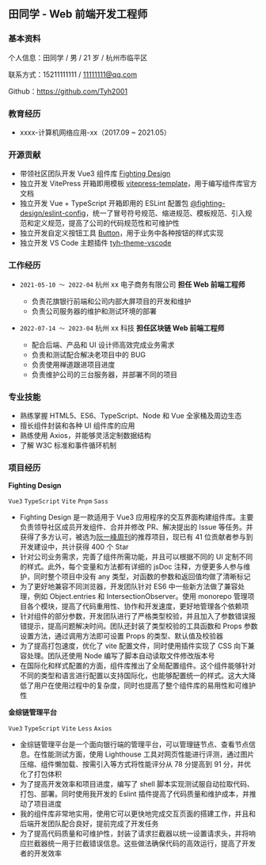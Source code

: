 ## 田同学 - Web 前端开发工程师

### 基本资料

个人信息：田同学 / 男 / 21 岁 / 杭州市临平区

联系方式：15211111111 / 11111111@qq.com

Github：https://github.com/Tyh2001

### 教育经历

- xxxx-计算机网络应用-xx（2017.09 ~ 2021.05）

### 开源贡献

- 带领社区团队开发 Vue3 组件库 [Fighting Design](https://github.com/FightingDesign/fighting-design)
- 独立开发 VitePress 开箱即用模板 [vitepress-template](https://github.com/Tyh2001/vitepress-template)，用于编写组件库官方文档
- 独立开发 Vue + TypeScript 开箱即用的 ESLint 配置包 [@fighting-design/eslint-config](https://github.com/FightingDesign/fighting-design/tree/master/packages/fighting-eslint-config)，统一了冒号符号规范、缩进规范、模板规范、引入规范和定义规范，提高了公司的代码规范性和可维护性
- 独立开发自定义按钮工具 [Button](https://github.com/Tyh2001/Button)，用于业务中各种按钮的样式实现
- 独立开发 VS Code 主题插件 [tyh-theme-vscode](https://github.com/Tyh2001/tyh-theme-vscode)

### 工作经历

- `2021-05-10 ～ 2022-04` 杭州 xx 电子商务有限公司 **担任 Web 前端工程师**

  - 负责花旗银行前端和公司内部大屏项目的开发和维护
  - 负责公司服务器的维护和测试环境的部署

- `2022-07-14 ～ 2023-04` 杭州 xx 科技 **担任区块链 Web 前端工程师**

  - 配合后端、产品和 UI 设计师高效完成业务需求
  - 负责和测试配合解决老项目中的 BUG
  - 负责使用禅道跟进项目进度
  - 负责维护公司的三台服务器，并部署不同的项目

### 专业技能

- 熟练掌握 HTML5、ES6、TypeScript、Node 和 Vue 全家桶及周边生态
- 擅长组件封装和各种 UI 组件库的应用
- 熟练使用 Axios，并能够灵活定制数据结构
- 了解 W3C 标准和事件循环机制

### 项目经历

**Fighting Design**

`Vue3` `TypeScript` `Vite` `Pnpm` `Sass`

- Fighting Design 是一款适用于 Vue3 应用程序的交互界面构建组件库。主要负责领导社区成员开发组件、合并并修改 PR、解决提出的 Issue 等任务。并获得了多方认可，被选为[阮一峰周刊](https://www.ruanyifeng.com/blog/2022/09/weekly-issue-225.html)的推荐项目，现已有 41 位贡献者参与到开发建设中，共计获得 400 个 Star
- 针对公司业务需求，完善了组件所需功能，并且可以根据不同的 UI 定制不同的样式。此外，每个变量和方法都有详细的 jsDoc 注释，方便更多人参与维护，同时整个项目中没有 any 类型，对函数的参数和返回值均做了清晰标记
- 为了更好地兼容不同浏览器，开发团队针对 ES6 中一些新方法做了兼容处理，例如 Object.entries 和 IntersectionObserver。使用 monorepo 管理项目各个模块，提高了代码重用性、协作和开发速度，更好地管理各个依赖项
- 针对组件的部分参数，开发团队进行了严格类型校验，并且加入了参数错误报错提示，提高问题解决时间。团队还封装了类型校验的工具函数和 Props 参数设置方法，通过调用方法即可设置 Props 的类型、默认值及校验器
- 为了提高打包速度，优化了 vite 配置文件，同时使用插件实现了 CSS 向下兼容处理。团队还使用 Node 编写了脚本自动读取文件修改版本号
- 在国际化和样式配置的方面，组件库推出了全局配置组件。这个组件能够针对不同的类型和语言进行配置以支持国际化，也能够配置统一的样式。这大大降低了用户在使用过程中的复杂度，同时也提高了整个组件库的易用性和可维护性

**金综链管理平台**

`Vue3` `TypeScript` `Vite` `Less` `Axios`

- 金综链管理平台是一个面向银行端的管理平台，可以管理链节点、查看节点信息。在性能测试方面，使用 Lighthouse 工具对网页性能进行评测，通过图片压缩、组件懒加载、按需引入等方式将性能评分从 78 分提高到 91 分，并优化了打包体积
- 为了提高开发效率和项目进度，编写了 shell 脚本实现测试服自动拉取代码、打包、部署。同时使用我开发的 Eslint 插件提高了代码质量和维护成本，并推动了项目进度
- 我的组件库非常地实用，使用它可以更快地完成交互页面的搭建工作，并且和后端开发团队配合良好，提前完成了开发任务
- 为了提高代码质量和可维护性，封装了请求拦截器以统一设置请求头，并将响应拦截器统一用于拦截错误信息。这些做法确保代码的高效运行，提高了开发者的开发效率
